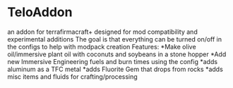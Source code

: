 # TeloAddon
an addon for terrafirmacraft+ designed for mod compatibility and experimental additions
The goal is that everything can be turned on/off in the configs to help with modpack creation
Features:
*Make olive oil/immersive plant oil with coconuts and soybeans in a stone hopper
*Add new Immersive Engineering fuels and burn times using the config
*adds aluminum as a TFC metal
*adds Fluorite Gem that drops from rocks
*adds misc items and fluids for crafting/processing
